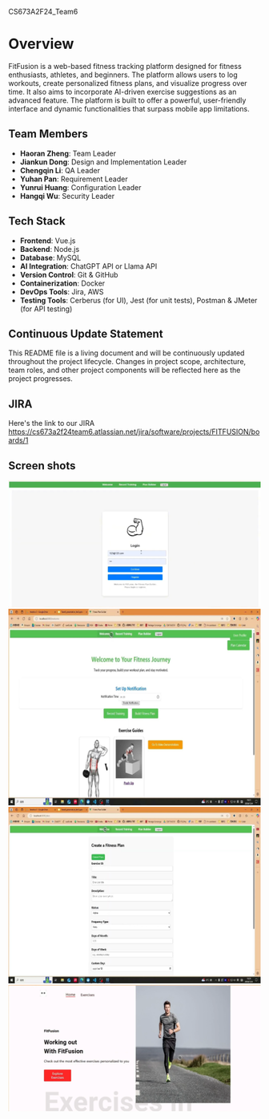 CS673A2F24_Team6

# Overview

FitFusion is a web-based fitness tracking platform  designed for fitness enthusiasts, athletes, and beginners. The platform  allows users to log workouts, create personalized fitness plans, and  visualize progress over time. It also aims to incorporate AI-driven  exercise suggestions as an advanced feature. The platform is built to  offer a powerful, user-friendly interface and dynamic functionalities  that surpass mobile app limitations.

## Team Members

- **Haoran Zheng**: Team Leader
- **Jiankun Dong**: Design and Implementation Leader
- **Chengqin Li**: QA Leader
- **Yuhan Pan**: Requirement Leader
- **Yunrui Huang**: Configuration Leader
- **Hangqi Wu**: Security Leader

## Tech Stack

- **Frontend**: Vue.js
- **Backend**: Node.js
- **Database**: MySQL
- **AI Integration**: ChatGPT API or Llama API
- **Version Control**: Git & GitHub
- **Containerization**: Docker
- **DevOps Tools**: Jira, AWS
- **Testing Tools**: Cerberus (for UI), Jest (for unit tests), Postman & JMeter (for API testing)

## Continuous Update Statement

This README file is a living document and will be continuously updated  throughout the project lifecycle. Changes in project scope,  architecture, team roles, and other project components will be reflected here as the project progresses.

## JIRA
Here's the link to our JIRA
https://cs673a2f24team6.atlassian.net/jira/software/projects/FITFUSION/boards/1


## Screen shots
![Alt text](/misc/Screenshots/login.png "Login")
![Alt text](/misc/Screenshots/FrontPage.jpg "User Page")
![Alt text](/misc/Screenshots/Profile.jpg "Profile")
![Alt text](/misc/Screenshots/exercises.png "Exercises")